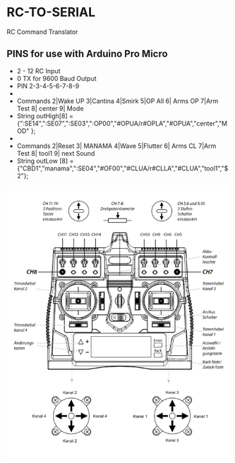 # RC-TO-SERIAL
 RC Command Translator
## PINS for use with Arduino Pro Micro
* 2 - 12  RC Input
* 0 TX for 9600 Baud Output
* PIN  2-3-4-5-6-7-8-9
*   
*  Commands               2|Wake UP 3|Cantina 4|Smirk 5|OP All  6| Arms OP  7|Arm Test 8| center 9| Mode                
* String outHigh[8] = {":SE14",":SE07",":SE03",":OP00","#OPUA/r#OPLA","#OPUA","center","MOD" };
* 
*  Commands                2|Reset 3| MANAMA 4|Wave 5|Flutter 6| Arms CL  7|Arm Test  8| tool1 9| next Sound
* String outLow [8] = {"CBD1","manama",":SE04","#OF00","#CLUA/r#CLLA","#CLUA","tool1","$2"};


![RC Carson Channels](carson-channels.png?raw=true "RC Setup")
